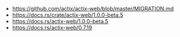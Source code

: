 - https://github.com/actix/actix-web/blob/master/MIGRATION.md
- https://docs.rs/crate/actix-web/1.0.0-beta.5
- https://docs.rs/actix-web/1.0.0-beta.5
- https://docs.rs/actix-web/0.7.19
